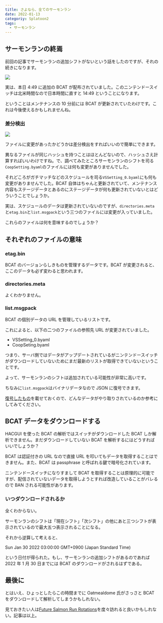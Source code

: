 ```yaml
---
title: さよなら、全てのサーモンラン
date: 2022-01-13
categoriy: Splatoon2
tags:
  - サーモンラン
---
```


## サーモンランの終焉

前回の記事でサーモンランの追加シフトがないという話をしたのですが、それの続きになります。

![](https://pbs.twimg.com/media/FI9i5cEVEAEujBq?format=png&name=900x900)

実は、本日 4:49 に追加の BCAT が配布されていました。このニンテンドースイッチは北米時間なので日本時間に直すと 14:49 ということになります。

ということはメンテナンスの 10 分前には BCAT が更新されていたわけです。これは今後使えるかもしれませんね。

### 差分検出

![](https://pbs.twimg.com/media/FI9nItHVgAgJi7y?format=png&name=4096x4096)

ファイルに変更があったかどうかは差分検出をすればいいので簡単にできます。

異なるファイルが同じハッシュを持つことはほとんどないので、ハッシュさえ計算すればいいわけですね。で、調べてみたところサーモンランのシフトを司る`CoopSetting.byaml`のファイルには何も変更がありませんでした。

それどころがガチマッチなどのスケジュールを司る`VSSetting_0.byaml`にも何も変更がありませんでした。BCAT 自体はちゃんと更新されていて、メンテナンス内容もステージデータとあるのにステージデータが何も更新されていないとはどういうことでしょうか。

実は、スケジュールのデータは更新されていないのですが、`directories.meta`と`etag.bin`と`list.msgpack`という三つのファイルには変更が入っていました。

これらのファイルは何を意味するのでしょうか？

## それぞれのファイルの意味

### etag.bin

BCAT のバージョンらしきものを管理するデータです。BCAT が変更されると、ここのデータも必ず変わると思われます。

### directories.meta

よくわかりません。

### list.msgpack

BCAT の個別データの URL を管理しているリストです。

これによると、以下の二つのファイルの参照先 URL が変更されていました。

- VSSetting_0.byaml
- CoopSeting.byaml

つまり、サーバ側ではデータがアップデートされているがニンテンドースイッチがダウンロードしていないためにまだ最新のリストが取得できていないということです。

よって、サーモンランのシフトは追加されている可能性が非常に高いです。

ちなみに`list.msgpack`はバイナリデータなので JSON に復号できます。

[復号したもの](https://gist.github.com/tkgstrator/4d5836fc9553ef09eac5a19edbd51810)を載せておくので、どんなデータがやり取りされているのか参考にしてみてください。

## BCAT データをダウンロードする

HACGUI を使った BCAT の解析ではスイッチがダウンロードした BCAT しか解析できません。まだダウンロードしていない BCAT を解析するにはどうすればいいでしょうか？

BCAT は認証付きの URL なので直接 URL を叩いてもデータを取得することはできません。また、BCAT は passphrase と呼ばれる鍵で暗号化されています。

ニンテンドースイッチになりすまして BCAT を取得することは原理的に可能ですが、配信されていないデータを取得しようとすれば改造していることがバレるので BAN される可能性があります。

### いつダウンロードされるか

全くわからない。

サーモンランのシフトは「現在シフト」「次シフト」の他にあと三つシフトが表示されているので最大五つ表示されることになる。

それから逆算して考えると、

Sun Jan 30 2022 03:00:00 GMT+0900 (Japan Standard Time)

という日付が得られた。もし、サーモンランの追加シフトがあるのであれば 2022 年 1 月 30 日までには BCAT のダウンロードがされるはずである。

## 最後に

とはいえ、ひょっとしたらこの時間までに Oatmealdome 氏がさっさと BCAT をダウンロードして解析してしまうかもしれない。

見ておきたい人は[Future Salmon Run Rotations](https://content.oatmealdome.me/bcat/salmon_run#)を度々訪れると良いかもしれない。記事は以上。
